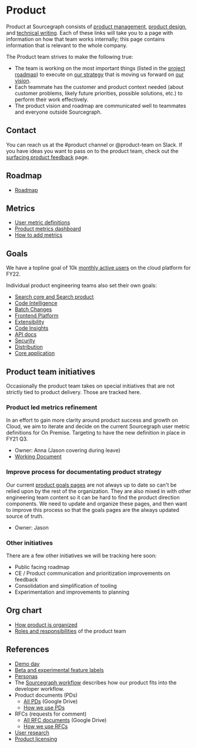 # Product

Product at Sourcegraph consists of [product management](product_management/index.md), [product design](design/index.md), and [technical writing](technical_writing/index.md). Each of these links will take you to a page with information on how that team works internally; this page contains information that is relevant to the whole company.

The Product team strives to make the following true:

- The team is working on the most important things (listed in the [project roadmap](https://docs.google.com/document/d/1cBsE9801DcBF9chZyMnxRdolqM_1c2pPyGQz15QAvYI/edit?usp=sharing)) to execute on [our strategy](../direction/index.md) that is moving us forward on [our vision](../company/strategy.md).
- Each teammate has the customer and product context needed (about customer problems, likely future priorities, possible solutions, etc.) to perform their work effectively.
- The product vision and roadmap are communicated well to teammates and everyone outside Sourcegraph.

## Contact

You can reach us at the #product channel or @product-team on Slack. If you have ideas you want to pass on to the product team, check out the [surfacing product feedback](surfacing_product_feedback.md) page.

## Roadmap

- [Roadmap](roadmap.md)

## Metrics

- [User metric definitions](../ops/bizops/user_definitions.md)
- [Product metrics dashboard](https://sourcegraph.looker.com/dashboards/127)
- [How to add metrics](../ops/bizops/analytics.md#How-to)

## Goals

We have a topline goal of 10k [monthly active users](../ops/bizops/user_definitions.md) on the cloud platform for FY22.

Individual product engineering teams also set their own goals:

- [Search core and Search product](../engineering/search/goals.md)
- [Code Intelligence](../engineering/code-intelligence/goals.md)
- [Batch Changes](../engineering/batch-changes/goals.md)
- [Frontend Platform](../engineering/developer-insights/frontend-platform/goals.md)
- [Extensibility](../engineering/developer-insights/extensibility/goals.md)
- [Code Insights](../engineering/developer-insights/code-insights/goals.md)
- [API docs](../engineering/developer-insights/api-docs/goals.md)
- [Security](../engineering/security/goals.md)
- [Distribution](../engineering/distribution/goals.md)
- [Core application](../engineering/core-application/goals.md)

## Product team initiatives

Occasionally the product team takes on special initiatives that are not strictly tied to product delivery. Those are tracked here.

### Product led metrics refinement

In an effort to gain more clarity around product success and growth on Cloud, we aim to iterate and decide on the current Sourcegraph user metric definitions for On Premise. Targeting to have the new definition in place in FY21 Q3.

- Owner: Anna (Jason covering during leave)
- [Working Document](https://docs.google.com/document/d/1o0dLmdRRI6uWIuAg_8VQw25KnTM1CBDKKR2K91SxpAI/edit#)

### Improve process for documentating product strategy

Our current [product goals pages](index.md#Goals) are not always up to date so can't be relied upon by the rest of the organization. They are also mixed in with other engineering team content so it can be hard to find the product direction components. We need to update and organize these pages, and then want to improve this process so that the goals pages are the always updated source of truth.

- Owner: Jason

### Other initiatives

There are a few other initiatives we will be tracking here soon:

- Public facing roadmap
- CE / Product communication and prioritization improvements on feedback
- Consolidation and simplification of tooling
- Experimentation and improvements to planning

## Org chart

- [How product is organized](product_org.md)
- [Roles and responsibilities](roles/index.md) of the product team

## References

- [Demo day](./demo_day.md)
- [Beta and experimental feature labels](./beta_and_experimental_feature_labels.md)
- [Personas](../marketing/personas.md)
- The [Sourcegraph workflow](../workflow/index.md) describes how our product fits into the developer workflow.
- Product documents (PDs)
  - [All PDs](https://drive.google.com/drive/folders/1UbuN9izpTj7ppJiduKI5tid8GEFuAiEx) (Google Drive)
  - [How we use PDs](product_documents.md)
- RFCs (requests for comment)
  - [All RFC documents](https://drive.google.com/drive/folders/1zP3FxdDlcSQGC1qvM9lHZRaHH4I9Jwwa) (Google Drive)
  - [How we use RFCs](../communication/rfcs/index.md)
- [User research](./user_research/index.md)
- [Product licensing](licensing.md)

